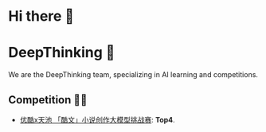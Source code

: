 # Hi there 👋

<!--

**Here are some ideas to get you started:**

🙋‍♀️ A short introduction - what is your organization all about?
🌈 Contribution guidelines - how can the community get involved?
👩‍💻 Useful resources - where can the community find your docs? Is there anything else the community should know?
🍿 Fun facts - what does your team eat for breakfast?
🧙 Remember, you can do mighty things with the power of [Markdown](https://docs.github.com/github/writing-on-github/getting-started-with-writing-and-formatting-on-github/basic-writing-and-formatting-syntax)
-->
# DeepThinking 🌈
We are the DeepThinking team, specializing in AI learning and competitions.
## Competition 👩‍💻
- [优酷x天池 「酷文」小说创作大模型挑战赛](https://tianchi.aliyun.com/competition/entrance/532210/customize509): **Top4**.
